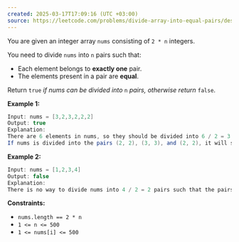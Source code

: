 ```yaml
---
created: 2025-03-17T17:09:16 (UTC +03:00)
source: https://leetcode.com/problems/divide-array-into-equal-pairs/description/?envType=daily-question&envId=2025-03-17
---
```

You are given an integer array `nums` consisting of `2 * n` integers.

You need to divide `nums` into `n` pairs such that:

-   Each element belongs to **exactly one** pair.
-   The elements present in a pair are **equal**.

Return `true` _if nums can be divided into_ `n` _pairs, otherwise return_ `false`.


**Example 1:**

``` Java
Input: nums = [3,2,3,2,2,2]
Output: true
Explanation: 
There are 6 elements in nums, so they should be divided into 6 / 2 = 3 pairs.
If nums is divided into the pairs (2, 2), (3, 3), and (2, 2), it will satisfy all the conditions.
```


**Example 2:**

``` Java
Input: nums = [1,2,3,4]
Output: false
Explanation: 
There is no way to divide nums into 4 / 2 = 2 pairs such that the pairs satisfy every condition.
```


**Constraints:**

-   `nums.length == 2 * n`
-   `1 <= n <= 500`
-   `1 <= nums[i] <= 500`
